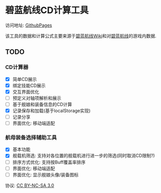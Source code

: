 # 碧蓝航线CD计算工具

访问地址: [GithubPages](https://autumnsun1996.github.io/AzurLaneCDTool/)

该工具的数据和计算公式主要来源于[碧蓝航线Wiki](https://wiki.biligame.com/blhx/%E9%A6%96%E9%A1%B5)和对[碧蓝航线](https://game.bilibili.com/blhx/)的游戏内数据.


## TODO
### CD计算器
- [x] 简单CD展示
- [x] 绑定技能CD展示
- [x] 交互界面优化
- [ ] 预定义对轴项解析和展示
- [ ] 基于舰娘和装备信息的CD计算
- [x] 记录保存和加载(基于localStorage实现)
- [ ] 记录分享
- [ ] 界面优化: 移动端适配

### 航母装备选择辅助工具
- [x] 基本功能
- [x] 舰载机筛选: 支持对各位置的舰载机进行进一步的筛选(同时取消CD限制?)
- [ ] 排序方式优化: 支持按Buff覆盖率排序
- [ ] 界面优化: 移动端适配
- [ ] 界面优化: 显示舰娘头像/装备图标

协议: [CC BY-NC-SA 3.0](https://creativecommons.org/licenses/by-nc-sa/3.0/legalcode)
